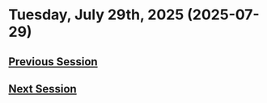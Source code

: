 # Tuesday, July 29th, 2025 (2025-07-29)

## [Previous Session](./2025-07-08.md)

## [Next Session](./2025-xx-xx)
